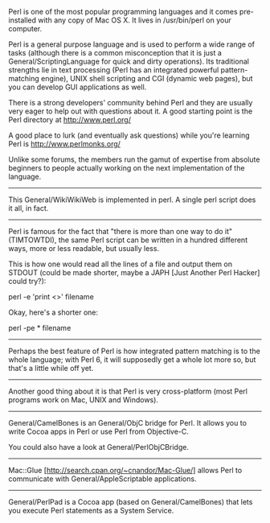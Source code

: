 


Perl is one of the most popular programming languages and it comes 
pre-installed with any copy of Mac OS X. It lives in /usr/bin/perl on your computer. 

Perl is a general purpose language and is used to perform a wide range of
tasks (although there is a common misconception that it is just a General/ScriptingLanguage for quick and dirty operations).
Its traditional strengths lie in text processing (Perl has an integrated powerful pattern-matching engine), UNIX shell scripting and CGI (dynamic web pages), but you can develop GUI applications as well.

There is a strong developers' community behind Perl and they are usually very eager to help out with questions about it. A good starting point is the Perl directory at http://www.perl.org/

A good place to lurk (and eventually ask questions) while you're learning Perl is http://www.perlmonks.org/

Unlike some forums, the members run the gamut of expertise from absolute beginners to people actually working on the next implementation of the language.

----

This General/WikiWikiWeb is implemented in perl. A single perl script does it all, in fact.

----

Perl is famous for the fact that "there is more than one way to do it" (TIMTOWTDI), the same Perl script can be written in a hundred different ways, more or less readable, but usually less.

This is how one would read all the lines of a file and output them on STDOUT (could be made shorter, maybe a JAPH [Just Another Perl Hacker] could try?):

    

perl -e 'print <>' filename



Okay, here's a shorter one:
    

perl -pe * filename




----

Perhaps the best feature of Perl is how integrated pattern matching is to the whole language; with Perl 6, it will supposedly get a whole lot more so, but that's a little while off yet.

----

Another good thing about it is that Perl is very cross-platform (most Perl programs work on Mac, UNIX and Windows).

----

General/CamelBones is an General/ObjC bridge for Perl. It allows you to write Cocoa apps in Perl or use Perl from Objective-C.

You could also have a look at General/PerlObjCBridge.

----

Mac::Glue [http://search.cpan.org/~cnandor/Mac-Glue/] allows Perl to communicate with General/AppleScriptable applications.

----

General/PerlPad is a Cocoa app (based on General/CamelBones) that lets you execute Perl statements as a System Service.